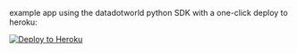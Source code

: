 example app using the datadotworld python SDK with a one-click deploy to heroku:

[![Deploy to Heroku](https://www.herokucdn.com/deploy/button.svg)](https://heroku.com/deploy)

